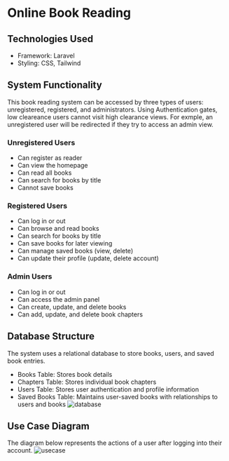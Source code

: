# Online Book Reading
## Technologies Used
- Framework: Laravel
- Styling: CSS, Tailwind
## System Functionality
This book reading system can be accessed by three types of users: unregistered, registered, and administrators. Using Authentication gates, low cleareance users cannot visit high clearance views. For exmple, an unregistered user will be redirected if they try to access an admin view.
### Unregistered Users
- Can register as reader
- Can view the homepage
- Can read all books
- Can search for books by title
- Cannot save books
### Registered Users
- Can log in or out
- Can browse and read books
- Can search for books by title
- Can save books for later viewing
- Can manage saved books (view, delete)
- Can update their profile (update, delete account)
### Admin Users
- Can log in or out
- Can access the admin panel
- Can create, update, and delete books
- Can add, update, and delete book chapters
## Database Structure
The system uses a relational database to store books, users, and saved book entries.
- Books Table: Stores book details
- Chapters Table: Stores individual book chapters
- Users Table: Stores user authentication and profile information
- Saved Books Table: Maintains user-saved books with relationships to users and books
![database](https://github.com/user-attachmenaats/assets/f0840834-68eb-4778-a266-e92931aa6ccf)
## Use Case Diagram
The diagram below represents the actions of a user after logging into their account.
![usecase](https://github.com/user-attachments/assets/9fbb3aeb-a244-437a-84d2-f19aa4eb3673)

